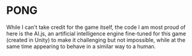 # PONG

While I can't take credit for the game itself, the code I am most proud of here is the AI.js, an artificial intelligence engine fine-tuned for this game (created in Unity) to make it challenging but not impossible, while at the same time appearing to behave in a similar way to a human.
